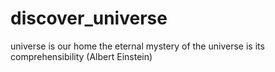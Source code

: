 # discover_universe
universe is our home
   the eternal mystery of the universe is its comprehensibility (Albert Einstein)  
